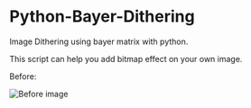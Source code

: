 # Python-Bayer-Dithering
Image Dithering using bayer matrix with python.

This script can help you add bitmap effect on your own image.

Before:

![Before image](https://github.com/JingShing/Python-Bayer-Dithering/blob/main/sample/0.png)
